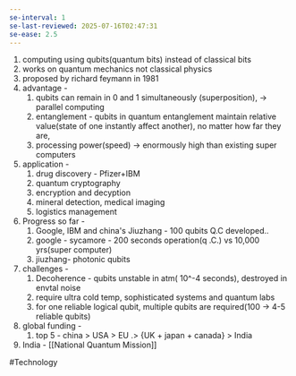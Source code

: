 ```yaml
---
se-interval: 1
se-last-reviewed: 2025-07-16T02:47:31
se-ease: 2.5
---
```

1. computing using qubits(quantum bits) instead of classical bits
2. works on quantum mechanics not classical physics
3. proposed by richard feymann in 1981
4. advantage - 
	1. qubits can remain in 0 and 1 simultaneously (superposition), -> parallel computing
	2. entanglement - qubits in quantum entanglement maintain relative value(state of one instantly affect another), no matter how far they are,
	3. processing power(speed) -> enormously high than existing super computers
5. application - 
	1. drug discovery - Pfizer+IBM
	2. quantum cryptography
	3. encryption and decyption
	4. mineral detection, medical imaging
	5. logistics management
6. Progress so far - 
	1. Google, IBM and china's Jiuzhang - 100 qubits Q.C developed..
	2. google - sycamore - 200 seconds operation(q .C.) vs 10,000 yrs(super computer)
	3. jiuzhang- photonic qubits
7. challenges - 
	1. Decoherence - qubits unstable in atm( 10^-4 seconds), destroyed in envtal noise
	2. require ultra cold temp, sophisticated systems and quantum labs
	3. for one reliable logical qubit, multiple qubits are required(100 -> 4-5 reliable qubits)
8. global funding  - 
	1. top 5 - china > USA > EU .> {UK + japan + canada} > India
9. India - [[National Quantum Mission]]



#Technology 